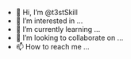 - 👋 Hi, I’m @t3stSkill
- 👀 I’m interested in ...
- 🌱 I’m currently learning ...
- 💞️ I’m looking to collaborate on ...
- 📫 How to reach me ...

<!---
t3stSkill/t3stSkill is a ✨ special ✨ repository because its `README.md` (this file) appears on your GitHub profile.
You can click the Preview link to take a look at your changes.
--->
